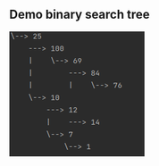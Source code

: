 ## Demo binary search tree

![alt text](https://github.com/hongminhcbg/data-struct/blob/main/images/bst.png?raw=true)

